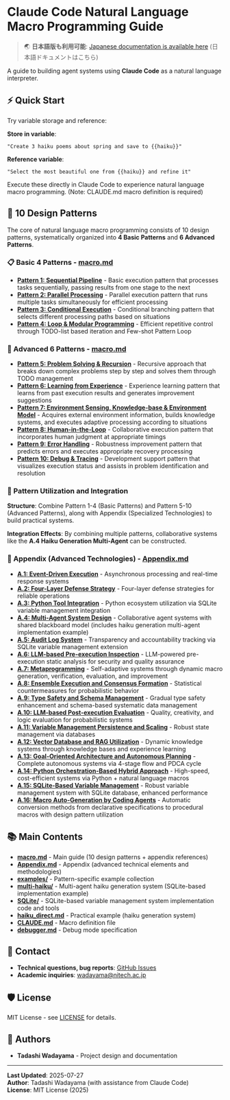 # Claude Code Natural Language Macro Programming Guide

> 🌏 **日本語版も利用可能**: [Japanese documentation is available here](https://github.com/wadayama/claude-code-macro-programming) (日本語ドキュメントはこちら)

A guide to building agent systems using **Claude Code** as a natural language interpreter.

## ⚡ Quick Start

Try variable storage and reference:

**Store in variable**:
```
"Create 3 haiku poems about spring and save to {{haiku}}"
```

**Reference variable**:
```
"Select the most beautiful one from {{haiku}} and refine it"
```

Execute these directly in Claude Code to experience natural language macro programming.
(Note: CLAUDE.md macro definition is required)

## 🎯 10 Design Patterns

The core of natural language macro programming consists of 10 design patterns, systematically organized into **4 Basic Patterns** and **6 Advanced Patterns**.

### 📋 Basic 4 Patterns - [macro.md](./macro.md)

- **[Pattern 1: Sequential Pipeline](./macro.md#pattern-1-sequential-pipeline)** - Basic execution pattern that processes tasks sequentially, passing results from one stage to the next
- **[Pattern 2: Parallel Processing](./macro.md#pattern-2-parallel-processing)** - Parallel execution pattern that runs multiple tasks simultaneously for efficient processing
- **[Pattern 3: Conditional Execution](./macro.md#pattern-3-conditional-execution)** - Conditional branching pattern that selects different processing paths based on situations
- **[Pattern 4: Loop & Modular Programming](./macro.md#pattern-4-loop--modular-programming)** - Efficient repetitive control through TODO-list based iteration and Few-shot Pattern Loop

### 🚀 Advanced 6 Patterns - [macro.md](./macro.md)

- **[Pattern 5: Problem Solving & Recursion](./macro.md#pattern-5-problem-solving--recursion)** - Recursive approach that breaks down complex problems step by step and solves them through TODO management
- **[Pattern 6: Learning from Experience](./macro.md#pattern-6-learning-from-experience)** - Experience learning pattern that learns from past execution results and generates improvement suggestions
- **[Pattern 7: Environment Sensing, Knowledge-base & Environment Model](./macro.md#pattern-7-environment-sensing-knowledge-base-and-environment-model)** - Acquires external environment information, builds knowledge systems, and executes adaptive processing according to situations
- **[Pattern 8: Human-in-the-Loop](./macro.md#pattern-8-human-in-the-loop-hitl)** - Collaborative execution pattern that incorporates human judgment at appropriate timings
- **[Pattern 9: Error Handling](./macro.md#pattern-9-error-handling)** - Robustness improvement pattern that predicts errors and executes appropriate recovery processing
- **[Pattern 10: Debug & Tracing](./macro.md#pattern-10-debug--tracing)** - Development support pattern that visualizes execution status and assists in problem identification and resolution

### 🔧 Pattern Utilization and Integration

**Structure**: Combine Pattern 1-4 (Basic Patterns) and Pattern 5-10 (Advanced Patterns), along with Appendix (Specialized Technologies) to build practical systems.

**Integration Effects**: By combining multiple patterns, collaborative systems like the **A.4 Haiku Generation Multi-Agent** can be constructed.

### 📖 Appendix (Advanced Technologies) - [Appendix.md](./Appendix.md)

- **[A.1: Event-Driven Execution](./Appendix.md#a1-event-driven-execution)** - Asynchronous processing and real-time response systems
- **[A.2: Four-Layer Defense Strategy](./Appendix.md#a2-four-layer-defense-strategy)** - Four-layer defense strategies for reliable operations
- **[A.3: Python Tool Integration](./Appendix.md#a3-python-tool-integration)** - Python ecosystem utilization via SQLite variable management integration
- **[A.4: Multi-Agent System Design](./Appendix.md#a4-multi-agent-system-design)** - Collaborative agent systems with shared blackboard model (includes haiku generation multi-agent implementation example)
- **[A.5: Audit Log System](./Appendix.md#a5-audit-log-system)** - Transparency and accountability tracking via SQLite variable management extension
- **[A.6: LLM-based Pre-execution Inspection](./Appendix.md#a6-llm-based-pre-execution-inspection)** - LLM-powered pre-execution static analysis for security and quality assurance
- **[A.7: Metaprogramming](./Appendix.md#a7-metaprogramming)** - Self-adaptive systems through dynamic macro generation, verification, evaluation, and improvement
- **[A.8: Ensemble Execution and Consensus Formation](./Appendix.md#a8-ensemble-execution-and-consensus-formation)** - Statistical countermeasures for probabilistic behavior
- **[A.9: Type Safety and Schema Management](./Appendix.md#a9-type-safety-and-schema-management)** - Gradual type safety enhancement and schema-based systematic data management
- **[A.10: LLM-based Post-execution Evaluation](./Appendix.md#a10-llm-based-post-execution-evaluation)** - Quality, creativity, and logic evaluation for probabilistic systems
- **[A.11: Variable Management Persistence and Scaling](./Appendix.md#a11-variable-management-persistence-and-scaling-database-utilization)** - Robust state management via databases
- **[A.12: Vector Database and RAG Utilization](./Appendix.md#a12-vector-database-and-rag-utilization)** - Dynamic knowledge systems through knowledge bases and experience learning
- **[A.13: Goal-Oriented Architecture and Autonomous Planning](./Appendix.md#a13-goal-oriented-architecture-and-autonomous-planning)** - Complete autonomous systems via 4-stage flow and PDCA cycle
- **[A.14: Python Orchestration-Based Hybrid Approach](./Appendix.md#a14-python-orchestration-based-hybrid-approach)** - High-speed, cost-efficient systems via Python + natural language macros
- **[A.15: SQLite-Based Variable Management](./Appendix.md#a15-sqlite-based-variable-management)** - Robust variable management system with SQLite database, enhanced performance
- **[A.16: Macro Auto-Generation by Coding Agents](./Appendix.md#a16-macro-auto-generation-by-coding-agents)** - Automatic conversion methods from declarative specifications to procedural macros with design pattern utilization

## 📚 Main Contents

- **[macro.md](./macro.md)** - Main guide (10 design patterns + appendix references)
- **[Appendix.md](./Appendix.md)** - Appendix (advanced technical elements and methodologies)
- **[examples/](./examples/)** - Pattern-specific example collection
- **[multi-haiku/](./multi-haiku/)** - Multi-agent haiku generation system (SQLite-based implementation example)
- **[SQLite/](./SQLite/)** - SQLite-based variable management system implementation code and tools
- **[haiku_direct.md](./haiku_direct.md)** - Practical example (haiku generation system)
- **[CLAUDE.md](./CLAUDE.md)** - Macro definition file
- **[debugger.md](./debugger.md)** - Debug mode specification

## 📧 Contact

- **Technical questions, bug reports**: [GitHub Issues](../../issues)
- **Academic inquiries**: wadayama@nitech.ac.jp

## 🛡️ License

MIT License - see [LICENSE](./LICENSE) for details.

## 👥 Authors

- **Tadashi Wadayama** - Project design and documentation

---

**Last Updated**: 2025-07-27  
**Author**: Tadashi Wadayama (with assistance from Claude Code)  
**License**: MIT License (2025)
